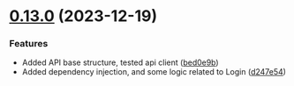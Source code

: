 # [0.13.0](https://github.com/Kshitiz1403/Alertly/compare/v0.12.0...v0.13.0) (2023-12-19)


### Features

* Added API base structure, tested api client ([bed0e9b](https://github.com/Kshitiz1403/Alertly/commit/bed0e9bc928c55ec745c45855471c38607aeebb0))
* Added dependency injection, and some logic related to Login ([d247e54](https://github.com/Kshitiz1403/Alertly/commit/d247e541894d04210c3973a842f21fa9d4ff2841))



